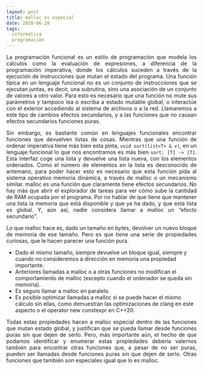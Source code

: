 ```yaml
---
layout: post
title: malloc es especial
date: 2020-06-28
tags:
  informática
  programación
---
```

<p style='text-align: justify;'>La programación funcional es un estilo de programación que modela los cálculos como la evaluación de expresiones, a diferencia de la programación imperativa, donde los cálculos suceden a través de la ejecución de instrucciones que mutan el estado del programa. Una función típica en un lenguaje funcional no es un conjunto de instrucciones que se ejecutan juntas, es decir, una subrutina, sino una asociación de un conjunto de valores a otro valor. Para esto es necesario que una función no mute sus parámetros y tampoco lea o escriba a estado mutable global, o interactúe con el exterior accediendo al sistema de archivos o a la red. Llamaremos a este tipo de cambios efectos secundarios, y a las funciones que no causan efectos secundarios funciones puras.</p>

<p style='text-align: justify;'>Sin embargo, es bastante común en lenguajes funcionales encontrar funciones que devuelven listas de cosas. Mientras que una función de ordenar imperativa tiene más bien esta pinta, <code>void sort(list&lt;T&gt; &amp; v)</code>, en un lenguaje funcional lo que nos encontramos es más bien <code>sort: [T] -> [T]</code>. Esta interfaz coge una lista y devuelve una lista nueva, con los elementos ordenados. Como el número de elementos en la lista es desconocido de antemano, para poder hacer esto es necesario que esta función pida al sistema operativo memoria dinámica, a través de malloc o un mecanismo similar. malloc es una función que claramente tiene efectos secundarios. No hay más que abrir el explorador de tareas para ver cómo sube la cantidad de RAM ocupada por el programa. Por no hablar de que tiene que mantener una lista la memoria que está disponible y que ya ha dado, y que esta lista es global. Y, aún así, nadie considera llamar a malloc un “efecto secundario”.</p>

<p style='text-align: justify;'>Lo que malloc hace es, dado un tamaño en bytes, devolver un nuevo bloque de memoria de ese tamaño. Pero es que tiene una serie de propiedades curiosas, que le hacen parecer una función pura.</p>

- Dado el mismo tamaño, siempre devuelve un bloque igual, siempre y cuando no consideremos a dirección en memoria una propiedad importante.
- Anteriores llamadas a malloc o a otras funciones no modifican el comportamiento de malloc (excepto cuando el ordenador se queda sin memoria).
- Es seguro llamar a malloc en paralelo.
- Es posible optimizar llamadas a malloc si se puede hacer el mismo cálculo sin ellas, como demuestran las optimizaciones de clang en este aspecto o el operator new constexpr en C++20.

<p style='text-align: justify;'>Todas estas propiedades hacen a malloc especial dentro de las funciones que mutan estado global, y justifican que se pueda llamar desde funciones puras sin que dejen de serlo. Pero, más importante aún, el hecho de que podamos identificar y enumerar estas propiedades debería valernos también para encontrar otras funciones que, a pesar de no ser puras, pueden ser llamadas desde funciones puras sin que dejen de serlo. Otras funciones que también son especiales igual que lo es malloc.</p>
